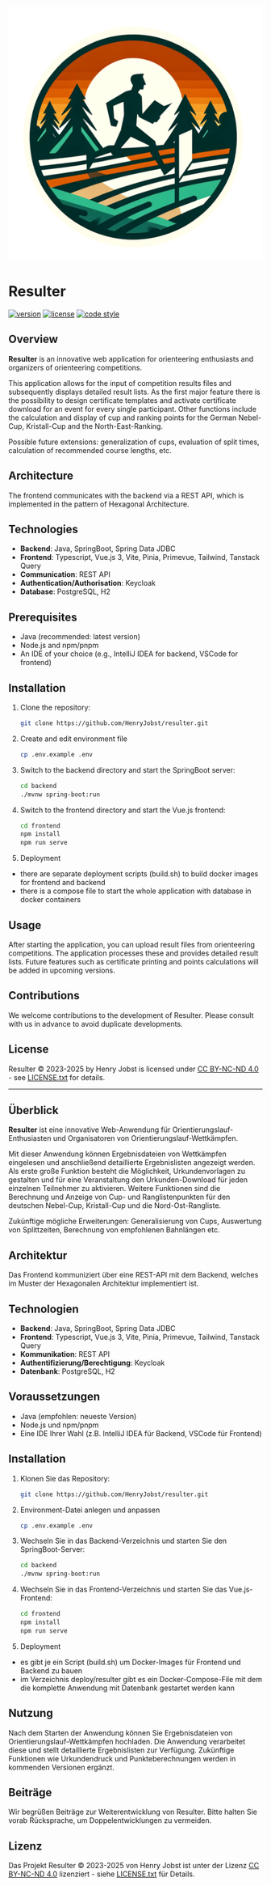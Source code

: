 <img src="./frontend/src/assets/Logo_Resulter_Circle.png" alt="Resulter Logo" width="512"/>

# **Resulter**

[![version](https://img.shields.io/badge/version-1.4.0-blue)]()
[![license](https://img.shields.io/badge/license-CC%20BY--NC--ND%204.0-blue)](https://creativecommons.org/licenses/by-nc-nd/4.0/)
[![code style](https://antfu.me/badge-code-style.svg)](https://github.com/antfu/eslint-config)

## Overview

**Resulter** is an innovative web application for orienteering enthusiasts and organizers of orienteering competitions.

This application allows for the input of competition results files and subsequently displays detailed result lists.
As the first major feature there is the possibility to design certificate templates and activate certificate download
for an event for every single participant.
Other functions include the calculation and display of cup and ranking points for the German Nebel-Cup, Kristall-Cup and the North-East-Ranking.

Possible future extensions: generalization of cups, evaluation of split times, calculation of recommended course lengths, etc.

## Architecture

The frontend communicates with the backend via a REST API, which is implemented in the pattern of Hexagonal
Architecture.

## Technologies

- **Backend**: Java, SpringBoot, Spring Data JDBC
- **Frontend**: Typescript, Vue.js 3, Vite, Pinia, Primevue, Tailwind, Tanstack Query
- **Communication**: REST API
- **Authentication/Authorisation**: Keycloak
- **Database**: PostgreSQL, H2

## Prerequisites

- Java (recommended: latest version)
- Node.js and npm/pnpm
- An IDE of your choice (e.g., IntelliJ IDEA for backend, VSCode for frontend)

## Installation

1. Clone the repository:

   ```bash
   git clone https://github.com/HenryJobst/resulter.git
   ```

2. Create and edit environment file

    ```bash
    cp .env.example .env
    ```
   
3. Switch to the backend directory and start the SpringBoot server:

   ```bash
   cd backend
   ./mvnw spring-boot:run
   ```

4. Switch to the frontend directory and start the Vue.js frontend:

   ```bash
   cd frontend
   npm install
   npm run serve
   ```
5. Deployment

- there are separate deployment scripts (build.sh) to build docker images for frontend and backend
- there is a compose file to start the whole application with database in docker containers

## Usage

After starting the application, you can upload result files from orienteering competitions. The application processes
these and provides detailed result lists. Future features such as certificate printing and points calculations will be
added in upcoming versions.

## Contributions

We welcome contributions to the development of Resulter. Please consult with us in advance to avoid duplicate
developments.

## License

Resulter © 2023-2025 by Henry Jobst is licensed
under [CC BY-NC-ND 4.0](https://creativecommons.org/licenses/by-nc-nd/4.0/) - see [LICENSE.txt](LICENSE.txt) for
details.

-----

## Überblick

**Resulter** ist eine innovative Web-Anwendung für Orientierungslauf-Enthusiasten und Organisatoren von
Orientierungslauf-Wettkämpfen.

Mit dieser Anwendung können Ergebnisdateien von Wettkämpfen eingelesen und anschließend detaillierte Ergebnislisten
angezeigt werden.
Als erste große Funktion besteht die Möglichkeit, Urkundenvorlagen zu gestalten und für eine Veranstaltung den
Urkunden-Download für jeden einzelnen Teilnehmer zu aktivieren.
Weitere Funktionen sind die Berechnung und Anzeige von Cup- und Ranglistenpunkten für den deutschen Nebel-Cup, Kristall-Cup und die Nord-Ost-Rangliste.

Zukünftige mögliche Erweiterungen: Generalisierung von Cups, Auswertung von Splittzeiten, Berechnung von empfohlenen Bahnlängen etc.

## Architektur

Das Frontend kommuniziert über eine REST-API mit dem Backend, welches im Muster der Hexagonalen Architektur
implementiert ist.

## Technologien

- **Backend**: Java, SpringBoot, Spring Data JDBC
- **Frontend**: Typescript, Vue.js 3, Vite, Pinia, Primevue, Tailwind, Tanstack Query
- **Kommunikation**: REST API
- **Authentifizierung/Berechtigung**: Keycloak
- **Datenbank**: PostgreSQL, H2

## Voraussetzungen

- Java (empfohlen: neueste Version)
- Node.js und npm/pnpm
- Eine IDE Ihrer Wahl (z.B. IntelliJ IDEA für Backend, VSCode für Frontend)

## Installation

1. Klonen Sie das Repository:

    ```bash
    git clone https://github.com/HenryJobst/resulter.git
    ```

2. Environment-Datei anlegen und anpassen

    ```bash
    cp .env.example .env
    ```
   
3. Wechseln Sie in das Backend-Verzeichnis und starten Sie den SpringBoot-Server:

    ```bash
    cd backend
    ./mvnw spring-boot:run
    ```

4. Wechseln Sie in das Frontend-Verzeichnis und starten Sie das Vue.js-Frontend:

    ```bash
    cd frontend
    npm install
    npm run serve
    ```
5. Deployment

- es gibt je ein Script (build.sh) um Docker-Images für Frontend und Backend zu bauen
- im Verzeichnis deploy/resulter gibt es ein Docker-Compose-File mit dem die komplette Anwendung mit Datenbank gestartet
  werden kann

## Nutzung

Nach dem Starten der Anwendung können Sie Ergebnisdateien von Orientierungslauf-Wettkämpfen hochladen. Die Anwendung
verarbeitet diese und stellt detaillierte Ergebnislisten zur Verfügung. Zukünftige Funktionen wie Urkundendruck und
Punkteberechnungen werden in kommenden Versionen ergänzt.

## Beiträge

Wir begrüßen Beiträge zur Weiterentwicklung von Resulter. Bitte halten Sie vorab Rücksprache, um Doppelentwicklungen zu
vermeiden.

## Lizenz

Das Projekt Resulter © 2023-2025 von Henry Jobst ist unter der
Lizenz [CC BY-NC-ND 4.0](https://creativecommons.org/licenses/by-nc-nd/4.0/) lizenziert -
siehe [LICENSE.txt](LICENSE.txt) für Details.
